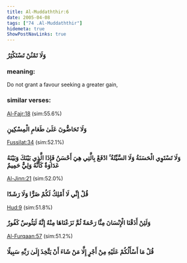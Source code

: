 ```yaml
---
title: Al-Muddaththir:6
date: 2005-04-08
tags: ["74 .Al-Muddaththir"]
hidemeta: true 
ShowPostNavLinks: true 
---
```

### وَلَا تَمْنُنْ تَسْتَكْثِرُ
### meaning: 
Do not grant a favour seeking a greater gain,
### similar verses: 

[Al-Fajr:18](/89/18) (sim:55.6%)

### وَلَا تَحَاضُّونَ عَلَىٰ طَعَامِ الْمِسْكِينِ

[Fussilat:34](/41/34) (sim:52.1%)

### وَلَا تَسْتَوِي الْحَسَنَةُ وَلَا السَّيِّئَةُ ۚ ادْفَعْ بِالَّتِي هِيَ أَحْسَنُ فَإِذَا الَّذِي بَيْنَكَ وَبَيْنَهُ عَدَاوَةٌ كَأَنَّهُ وَلِيٌّ حَمِيمٌ

[Al-Jinn:21](/72/21) (sim:52.0%)

### قُلْ إِنِّي لَا أَمْلِكُ لَكُمْ ضَرًّا وَلَا رَشَدًا

[Hud:9](/11/9) (sim:51.8%)

### وَلَئِنْ أَذَقْنَا الْإِنْسَانَ مِنَّا رَحْمَةً ثُمَّ نَزَعْنَاهَا مِنْهُ إِنَّهُ لَيَئُوسٌ كَفُورٌ

[Al-Furqaan:57](/25/57) (sim:51.2%)

### قُلْ مَا أَسْأَلُكُمْ عَلَيْهِ مِنْ أَجْرٍ إِلَّا مَنْ شَاءَ أَنْ يَتَّخِذَ إِلَىٰ رَبِّهِ سَبِيلًا
